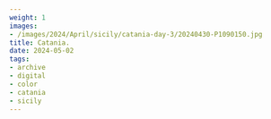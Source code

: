 ```yaml
---
weight: 1
images:
- /images/2024/April/sicily/catania-day-3/20240430-P1090150.jpg
title: Catania.
date: 2024-05-02
tags:
- archive
- digital
- color
- catania
- sicily
---
```


